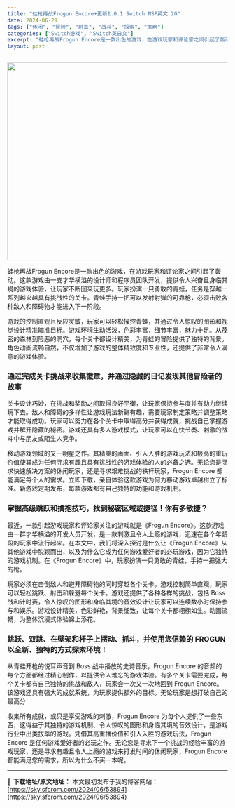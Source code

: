 ```yaml
---
title: "蛙枪再战Frogun Encore+更新1.0.1 Switch NSP英文 2G"
date: 2024-06-29
tags: ["休闲", "冒险", "射击", "战斗", "探索", "策略"]
categories: ["Switch游戏", "Switch英日文"]
excerpt: "蛙枪再战Frogun Encore是一款出色的游戏，在游戏玩家和评论家之间引起了轰动。这款游戏由一支才华横溢的设计师和程序员团队开发，提供令人兴奋且身临其境的游戏体验，让玩家不断回来玩更多。玩家扮演一只勇敢的青蛙，任务是穿越一系列越来越具有挑战性的关卡。青蛙手持一把可以发射射弹的可靠枪，必须击败各种&hellip;"
layout: post
---
```


<img class="size-full wp-image-53895 aligncenter" src="https://sky.sfcrom.com/wp-content/uploads/2024/06/2024062902220221.webp" alt="" width="801" height="451" />

蛙枪再战Frogun Encore是一款出色的游戏，在游戏玩家和评论家之间引起了轰动。这款游戏由一支才华横溢的设计师和程序员团队开发，提供令人兴奋且身临其境的游戏体验，让玩家不断回来玩更多。玩家扮演一只勇敢的青蛙，任务是穿越一系列越来越具有挑战性的关卡。青蛙手持一把可以发射射弹的可靠枪，必须击败各种敌人和障碍物才能进入下一阶段。

游戏的控制直观且反应灵敏，玩家可以轻松操控青蛙，并通过令人惊叹的图形和视觉设计精准瞄准目标。游戏环境生动活泼，色彩丰富，细节丰富，魅力十足。从茂密的森林到险恶的洞穴，每个关卡都设计精美，为青蛙的冒险提供了独特的背景。角色动画流畅自然，不仅增加了游戏的整体精致度和专业性，还提供了非常令人满意的游戏体验。
<h3>通过完成关卡挑战来收集徽章，并通过隐藏的日记发现其他冒险者的故事</h3>
关卡设计巧妙，在挑战和奖励之间取得良好平衡，让玩家保持参与度并有动力继续玩下去。敌人和障碍的多样性让游戏玩法新鲜有趣，需要玩家制定策略并调整策略才能取得成功。玩家可以努力在各个关卡中取得高分并获得成就，挑战自己掌握游戏并解开隐藏的秘密。游戏还具有多人游戏模式，让玩家可以在快节奏、刺激的战斗中与朋友或陌生人竞争。

<span>移动游戏领域的又一明星之作。其精美的画面、引人入胜的游戏玩法和极高的重玩价值使其成为任何寻求有趣且具有挑战性的游戏体验的人的必备之选。无论您是寻求快速解决方案的休闲玩家，还是寻求艰难挑战的铁杆玩家，Frogun Encore 都能满足每个人的需求。立即下载，亲自体验这款游戏为何为移动游戏卓越树立了标准。新游戏定期发布，每款游戏都有自己独特的功能和游戏机制。</span>
<h3><span>掌握高级跳跃和擒抱技巧，找到秘密区域或捷径！你有多敏捷？</span></h3>
<span>最近，一款引起游戏玩家和评论家关注的游戏就是《Frogun Encore》。这款游戏由一群才华横溢的开发人员开发，是一款刺激且令人上瘾的游戏，迅速在各个年龄段的玩家中流行起来。在本文中，我们将深入探讨是什么让《Frogun Encore》从其他游戏中脱颖而出，以及为什么它成为任何游戏爱好者的必玩游戏，因为它独特的游戏机制。在《Frogun Encore》中，玩家扮演一只勇敢的青蛙，手持一把强大的枪。</span>

<span>玩家必须在击倒敌人和避开障碍物的同时穿越各个关卡。游戏控制简单直观，玩家可以轻松跳跃、射击和躲避每个关卡。游戏还提供了各种各样的挑战，包括 Boss 战和计时赛，令人惊叹的图形和身临其境的音效设计让玩家可以连续数小时保持参与和娱乐。游戏设计精美，色彩鲜艳，背景细致，让每个关卡都栩栩如生。动画流畅，为整体沉浸式体验锦上添花。</span>
<h3><span>跳跃、双跳、在壁架和杆子上摆动、抓斗，并使用您信赖的 FROGUN 以全新、独特的方式探索环境！</span></h3>
<span>从青蛙开枪的悦耳声音到 Boss 战中播放的史诗音乐，Frogun Encore 的音频的每个方面都经过精心制作，以提供令人难忘的游戏体验。有多个关卡需要完成，每个关卡都有自己独特的挑战和敌人，玩家会一次又一次地回到 Frogun Encore。该游戏还具有强大的成就系统，为玩家提供额外的目标。无论玩家是想打破自己的最高分</span>

收集所有成就，或只是享受游戏的刺激，Frogun Encore 为每个人提供了一些东西，这得益于其独特的游戏机制、令人惊叹的图形和身临其境的音效设计，是游戏行业中出类拔萃的游戏。凭借其高重播价值和引人入胜的游戏玩法，Frogun Encore 是任何游戏爱好者的必玩之作。无论您是寻求下一个挑战的经验丰富的游戏玩家，还是寻求有趣且令人上瘾的游戏来打发时间的休闲玩家，Frogun Encore 都能满足您的需求，所以为什么不买一本呢。

---
📖 **下载地址/原文地址：** 本文最初发布于我的博客网站：[https://sky.sfcrom.com/2024/06/53894](https://sky.sfcrom.com/2024/06/53894)
